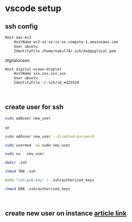 # vscode setup

## ssh config

```bash
Host aws-ec2
    HostName ec2-xx-xx-xx-xx.compute-1.amazonaws.com
    User ubuntu
    IdentityFile /home/nakul74/.ssh/ds@goglocal.pem
```
digitalocean
```bash
Host digital-ocean-droplet
    HostName xxx.xxx.xxx.xxx
    User ubuntu
    IdentityFile ~/.ssh/id_ed25519
```
</br>

## create user for ssh
```bash
sudo adduser new_user 
```
or
```bash
sudo adduser new_user --disabled-password
```
```bash
sudo usermod -aG sudo new_user
```
```bash
sudo su - new_user
```
```bash
mkdir .ssh
```
```bash
chmod 700 .ssh
```
```bash
echo "ssh-pub-key" > .ssh/authorized_keys
```
```bash
chmod 600 .ssh/authorized_keys
```
</br>


## create new user on instance [article link](https://github.com/GauriSP10/streamlit_login_auth_ui)